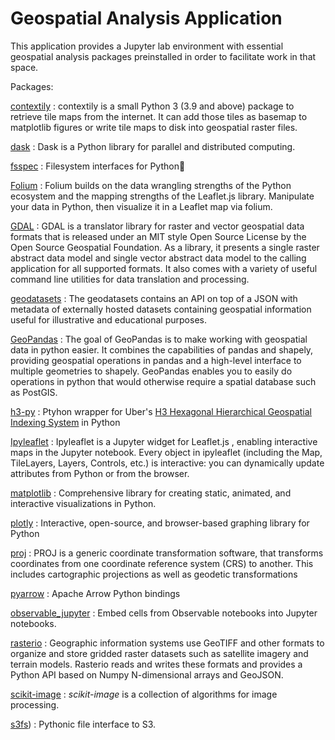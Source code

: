 # Geospatial Analysis Application   

This application provides a Jupyter lab environment with essential geospatial analysis packages preinstalled in order to facilitate work in that space.  

Packages:

[contextily](https://contextily.readthedocs.io/en/latest/)
: contextily is a small Python 3 (3.9 and above) package to retrieve tile maps from the internet. It can add those tiles as basemap to matplotlib figures or write tile maps to disk into geospatial raster files. 

[dask](https://docs.dask.org/en/stable/index.html)
: Dask is a Python library for parallel and distributed computing.

[fsspec](https://filesystem-spec.readthedocs.io/en/latest/)
: Filesystem interfaces for Python

[Folium](https://github.com/python-visualization/folium)
: Folium builds on the data wrangling strengths of the Python ecosystem and the mapping strengths of the Leaflet.js library. Manipulate your data in Python, then visualize it in a Leaflet map via folium.    

[GDAL](https://gdal.org/en/stable/)
: GDAL is a translator library for raster and vector geospatial data formats that is released under an MIT style Open Source License by the Open Source Geospatial Foundation. As a library, it presents a single raster abstract data model and single vector abstract data model to the calling application for all supported formats. It also comes with a variety of useful command line utilities for data translation and processing.

[geodatasets](https://geodatasets.readthedocs.io/en/latest/introduction.html)
: The geodatasets contains an API on top of a JSON with metadata of externally hosted datasets containing geospatial information useful for illustrative and educational purposes.

[GeoPandas](https://geopandas.org/en/stable/)
: The goal of GeoPandas is to make working with geospatial data in python easier. It combines the capabilities of pandas and shapely, providing geospatial operations in pandas and a high-level interface to multiple geometries to shapely. GeoPandas enables you to easily do operations in python that would otherwise require a spatial database such as PostGIS.

[h3-py](https://pypi.org/project/h3/)
: Ptyhon wrapper for Uber's [H3 Hexagonal Hierarchical Geospatial Indexing System](https://h3geo.org/) in Python

[Ipyleaflet](https://ipyleaflet.readthedocs.io/en/latest/index.html)
: Ipyleaflet is a Jupyter widget for Leaflet.js , enabling interactive maps in the Jupyter notebook. Every object in ipyleaflet (including the Map, TileLayers, Layers, Controls, etc.) is interactive: you can dynamically update attributes from Python or from the browser.

[matplotlib](https://matplotlib.org/)
: Comprehensive library for creating static, animated, and interactive visualizations in Python. 

[plotly](https://plotly.com/python/)
: Interactive, open-source, and browser-based graphing library for Python

[proj](https://proj.org/)
: PROJ is a generic coordinate transformation software, that transforms coordinates from one coordinate reference system (CRS) to another. This includes cartographic projections as well as geodetic transformations

[pyarrow](https://arrow.apache.org/docs/python/index.html)
: Apache Arrow Python bindings

[observable_jupyter](https://pypi.org/project/observable-jupyter/)
:  Embed cells from Observable notebooks into Jupyter notebooks.  

[rasterio](https://rasterio.readthedocs.io/en/latest/index.html)
:  Geographic information systems use GeoTIFF and other formats to organize and store gridded raster datasets such as satellite imagery and terrain models. Rasterio reads and writes these formats and provides a Python API based on Numpy N-dimensional arrays and GeoJSON.  

[scikit-image](https://scikit-image.org/)
: *scikit-image* is a collection of algorithms for image processing.

[s3fs](https://s3fs.readthedocs.io/en/latest/))
: Pythonic file interface to S3.
